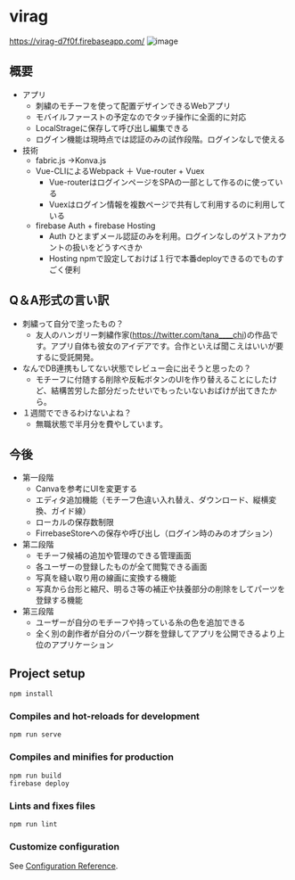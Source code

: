 # virag
https://virag-d7f0f.firebaseapp.com/
![image](https://user-images.githubusercontent.com/38471145/124309311-7ee5ac80-dba5-11eb-9f3b-0e1dd297ff82.png)

## 概要
 - アプリ
   - 刺繍のモチーフを使って配置デザインできるWebアプリ
   - モバイルファーストの予定なのでタッチ操作に全面的に対応    
   - LocalStrageに保存して呼び出し編集できる   
   - ログイン機能は現時点では認証のみの試作段階。ログインなしで使える 
 - 技術
   - fabric.js →Konva.js
   - Vue-CLIによるWebpack ＋ Vue-router + Vuex
     - Vue-routerはログインページをSPAの一部として作るのに使っている
     - Vuexはログイン情報を複数ページで共有して利用するのに利用している 
   - firebase Auth + firebase Hosting
     - Auth ひとまずメール認証のみを利用。ログインなしのゲストアカウントの扱いをどうすべきか
     - Hosting npmで設定しておけば１行で本番deployできるのでものすごく便利   
## Q＆A形式の言い訳
 - 刺繍って自分で塗ったもの？
   - 友人のハンガリー刺繍作家(https://twitter.com/tana____chi)の作品です。アプリ自体も彼女のアイデアです。合作といえば聞こえはいいが要するに受託開発。 
 - なんでDB連携もしてない状態でレビュー会に出そうと思ったの？
   - モチーフに付随する削除や反転ボタンのUIを作り替えることにしたけど、結構苦労した部分だったせいでもったいないおばけが出てきたから。
 - １週間でできるわけないよね？
   - 無職状態で半月分を費やしています。 
## 今後
 - 第一段階
     - Canvaを参考にUIを変更する
     - エディタ追加機能（モチーフ色違い入れ替え、ダウンロード、縦横変換、ガイド線）
     - ローカルの保存数制限
     - FirrebaseStoreへの保存や呼び出し（ログイン時のみのオプション） 
 - 第二段階
     - モチーフ候補の追加や管理のできる管理画面
     - 各ユーザーの登録したものが全て閲覧できる画面
     - 写真を縫い取り用の線画に変換する機能
     - 写真から台形と縮尺、明るさ等の補正や扶養部分の削除をしてパーツを登録する機能   
 - 第三段階
     - ユーザーが自分のモチーフや持っている糸の色を追加できる
     - 全く別の創作者が自分のパーツ群を登録してアプリを公開できるより上位のアプリケーション     


## Project setup
```
npm install
```
### Compiles and hot-reloads for development
```
npm run serve
```
### Compiles and minifies for production
```
npm run build
firebase deploy
```
### Lints and fixes files
```
npm run lint
```
### Customize configuration
See [Configuration Reference](https://cli.vuejs.org/config/).
